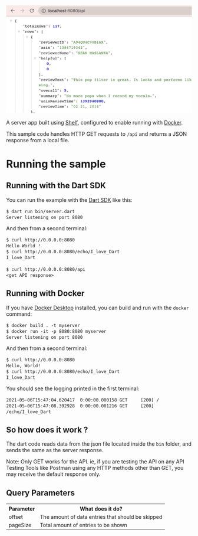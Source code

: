 ![](screenshot.png)

A server app built using [Shelf](https://pub.dev/packages/shelf),
configured to enable running with [Docker](https://www.docker.com/).

This sample code handles HTTP GET requests to `/api` and returns a JSON response from a local file.

# Running the sample

## Running with the Dart SDK

You can run the example with the [Dart SDK](https://dart.dev/get-dart)
like this:

```
$ dart run bin/server.dart
Server listening on port 8080
```

And then from a second terminal:
```
$ curl http://0.0.0.0:8080
Hello World !
$ curl http://0.0.0.0:8080/echo/I_love_Dart
I_love_Dart

$ curl http://0.0.0.0:8080/api
<get API response>
```

## Running with Docker

If you have [Docker Desktop](https://www.docker.com/get-started) installed, you
can build and run with the `docker` command:

```
$ docker build . -t myserver
$ docker run -it -p 8080:8080 myserver
Server listening on port 8080
```

And then from a second terminal:
```
$ curl http://0.0.0.0:8080
Hello, World!
$ curl http://0.0.0.0:8080/echo/I_love_Dart
I_love_Dart
```

You should see the logging printed in the first terminal:
```
2021-05-06T15:47:04.620417  0:00:00.000158 GET     [200] /
2021-05-06T15:47:08.392928  0:00:00.001216 GET     [200] /echo/I_love_Dart
```

## So how does it work ?

The dart code reads data from the json file located inside the `bin` folder, and sends the same as the server response.

Note: Only GET works for the API. ie, if you are testing the API on any API Testing Tools like Postman using any HTTP methods other than GET, you may receive the default response only.

## Query Parameters

<table>
    <tr>
        <th> Parameter </th>
        <th> What does it do? </th>
    </tr>
    <tr>
        <td> offset </td>
        <td> The amount of data entries that should be skipped </td>
    </tr>
    <tr>
        <td> pageSize </td>
        <td> Total amount of entries to be shown </td>
    </tr>
</table>

